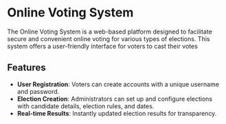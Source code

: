 # Online Voting System


The Online Voting System is a web-based platform designed to facilitate secure and convenient online voting for various types of elections. This system offers a user-friendly interface for voters to cast their votes

## Features

- **User Registration**: Voters can create accounts with a unique username and password.
- **Election Creation**: Administrators can set up and configure elections with candidate details, election rules, and dates.
- **Real-time Results**: Instantly updated election results for transparency.